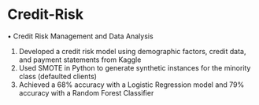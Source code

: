 # Credit-Risk
$\bullet$ Credit Risk Management and  Data Analysis
1. Developed a credit risk model using demographic factors, credit data, and payment statements from Kaggle 
2. Used SMOTE in Python to generate synthetic instances for the minority class (defaulted clients)
3. Achieved a 68% accuracy with a Logistic Regression model and 79% accuracy with a Random Forest Classifier
